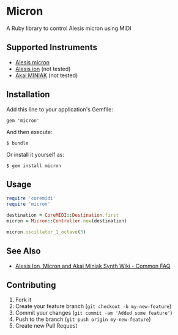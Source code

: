 # Micron

A Ruby library to control Alesis micron using MIDI

## Supported Instruments

* [Alesis micron](http://www.alesis.com/micron)
* [Alesis ion](http://www.alesis.com/ion) (not tested)
* [Akai MINIAK](http://www.akaipro.com/miniak) (not tested)

## Installation

Add this line to your application's Gemfile:

    gem 'micron'

And then execute:

    $ bundle

Or install it yourself as:

    $ gem install micron

## Usage

```ruby
require 'coremidi'
require 'micron'

destination = CoreMIDI::Destination.first
micron = Micron::Controller.new(destination)

micron.oscillator_1_octave(3)
```

## See Also

* [Alesis Ion, Micron and Akai Miniak Synth Wiki - Common FAQ](http://ion-micron-miniak.wikia.com/wiki/Common_FAQ)

## Contributing

1. Fork it
2. Create your feature branch (`git checkout -b my-new-feature`)
3. Commit your changes (`git commit -am 'Added some feature'`)
4. Push to the branch (`git push origin my-new-feature`)
5. Create new Pull Request
